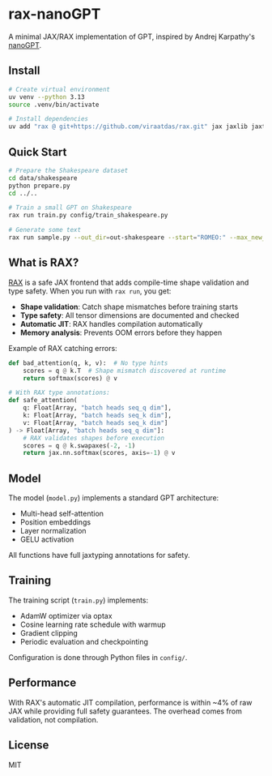 # rax-nanoGPT

A minimal JAX/RAX implementation of GPT, inspired by Andrej Karpathy's [nanoGPT](https://github.com/karpathy/nanoGPT).

## Install

```bash
# Create virtual environment
uv venv --python 3.13
source .venv/bin/activate

# Install dependencies
uv add "rax @ git+https://github.com/viraatdas/rax.git" jax jaxlib jaxtyping numpy tiktoken requests tqdm matplotlib
```

## Quick Start

```bash
# Prepare the Shakespeare dataset
cd data/shakespeare
python prepare.py
cd ../..

# Train a small GPT on Shakespeare
rax run train.py config/train_shakespeare.py

# Generate some text
rax run sample.py --out_dir=out-shakespeare --start="ROMEO:" --max_new_tokens=200
```

## What is RAX?

[RAX](https://github.com/viraatdas/rax) is a safe JAX frontend that adds compile-time shape validation and type safety. When you run with `rax run`, you get:

- **Shape validation**: Catch shape mismatches before training starts
- **Type safety**: All tensor dimensions are documented and checked
- **Automatic JIT**: RAX handles compilation automatically
- **Memory analysis**: Prevents OOM errors before they happen

Example of RAX catching errors:
```python
def bad_attention(q, k, v):  # No type hints
    scores = q @ k.T  # Shape mismatch discovered at runtime
    return softmax(scores) @ v

# With RAX type annotations:
def safe_attention(
    q: Float[Array, "batch heads seq_q dim"],
    k: Float[Array, "batch heads seq_k dim"],
    v: Float[Array, "batch heads seq_k dim"]
) -> Float[Array, "batch heads seq_q dim"]:
    # RAX validates shapes before execution
    scores = q @ k.swapaxes(-2, -1)
    return jax.nn.softmax(scores, axis=-1) @ v
```

## Model

The model (`model.py`) implements a standard GPT architecture:
- Multi-head self-attention
- Position embeddings
- Layer normalization
- GELU activation

All functions have full jaxtyping annotations for safety.

## Training

The training script (`train.py`) implements:
- AdamW optimizer via optax
- Cosine learning rate schedule with warmup
- Gradient clipping
- Periodic evaluation and checkpointing

Configuration is done through Python files in `config/`.

## Performance

With RAX's automatic JIT compilation, performance is within ~4% of raw JAX while providing full safety guarantees. The overhead comes from validation, not compilation.

## License

MIT
